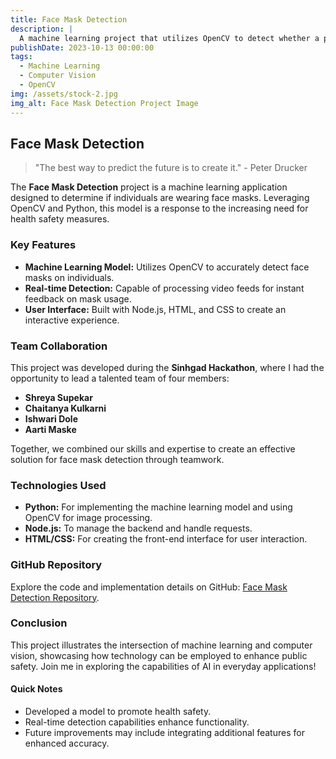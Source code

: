 ```yaml
---
title: Face Mask Detection
description: |
  A machine learning project that utilizes OpenCV to detect whether a person is wearing a face mask. This project demonstrates the application of computer vision and machine learning techniques.
publishDate: 2023-10-13 00:00:00
tags:
  - Machine Learning
  - Computer Vision
  - OpenCV
img: /assets/stock-2.jpg
img_alt: Face Mask Detection Project Image
---
```


## Face Mask Detection

> "The best way to predict the future is to create it." - Peter Drucker

The **Face Mask Detection** project is a machine learning application designed to determine if individuals are wearing face masks. Leveraging OpenCV and Python, this model is a response to the increasing need for health safety measures.

### Key Features

- **Machine Learning Model:** Utilizes OpenCV to accurately detect face masks on individuals.
- **Real-time Detection:** Capable of processing video feeds for instant feedback on mask usage.
- **User Interface:** Built with Node.js, HTML, and CSS to create an interactive experience.
### Team Collaboration

This project was developed during the **Sinhgad Hackathon**, where I had the opportunity to lead a talented team of four members:
- **Shreya Supekar**
- **Chaitanya Kulkarni**
- **Ishwari Dole**
- **Aarti Maske**

Together, we combined our skills and expertise to create an effective solution for face mask detection through teamwork.

### Technologies Used

- **Python:** For implementing the machine learning model and using OpenCV for image processing.
- **Node.js:** To manage the backend and handle requests.
- **HTML/CSS:** For creating the front-end interface for user interaction.

### GitHub Repository

Explore the code and implementation details on GitHub: [Face Mask Detection Repository](https://github.com/ChaitanyaKulkarni001/FaceMaskDetection).

### Conclusion

This project illustrates the intersection of machine learning and computer vision, showcasing how technology can be employed to enhance public safety. Join me in exploring the capabilities of AI in everyday applications!

#### Quick Notes

- Developed a model to promote health safety.
- Real-time detection capabilities enhance functionality.
- Future improvements may include integrating additional features for enhanced accuracy.
